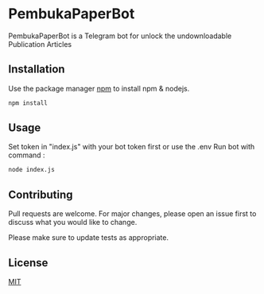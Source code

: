 # PembukaPaperBot

PembukaPaperBot is a Telegram bot for unlock the undownloadable Publication Articles

## Installation

Use the package manager [npm](https://nodejs.org/en/download/) to install npm & nodejs.

```bash
npm install
```

## Usage

Set token in "index.js" with your bot token first or use the .env
Run bot with command :

```bash
node index.js
```

## Contributing
Pull requests are welcome. For major changes, please open an issue first to discuss what you would like to change.

Please make sure to update tests as appropriate.

## License
[MIT](https://choosealicense.com/licenses/mit/)
